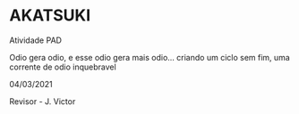 # AKATSUKI
Atividade PAD

Odio gera odio, e esse odio gera mais odio... criando um ciclo sem fim, uma corrente de odio inquebravel

04/03/2021

Revisor - J. Victor

